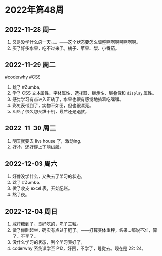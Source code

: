 # 2022年第48周

## 2022-11-28 周一
1. 又是没学什么的一天。。。——这个状态要怎么调整啊啊啊啊啊啊啊。
2. 买了好多水果，吃不过来了。橘子、苹果、梨、小番茄。

## 2022-11-29 周二
#coderwhy #CSS 
1. 跳了 #Zumba。
2. 学了 CSS 文本属性、字体属性、选择器、继承性、层叠性和 `display` 属性。
3. 感觉学习有点进入正轨了，水果也很有感觉地插着吃嘿嘿。
4. 彩虹表带到了，实物不如图，但也很漂亮。
5. 纠结了很久想买烘干机，最后还是退款。

## 2022-11-30 周三
1. 明天就要去 live house 了，激动ing。
2. 好冷，还好穿上了羽绒服。

## 2022-12-03 周六
1. 好像没学什么，又失去了学习的状态。
2. 跳了 #Zumba。
3. 做了收支 excel 表，开始记账。
4. 熬了夜。

## 2022-12-04 周日
1. 咸柠糖到了，蛮好吃的，吃了三粒。
2. 做了仰卧起坐，确实有点过于肥了。——打算买体重秤，结果...都说不准，算了，不买了。
3. 没什么学习的状态，列个学习表好了。
4. coderwhy 系统课学至 P12，好困，不学了，睡觉去。现在是 22: 24。

